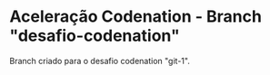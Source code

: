 # Aceleração Codenation - Branch "desafio-codenation"

Branch criado para o desafio codenation "git-1".